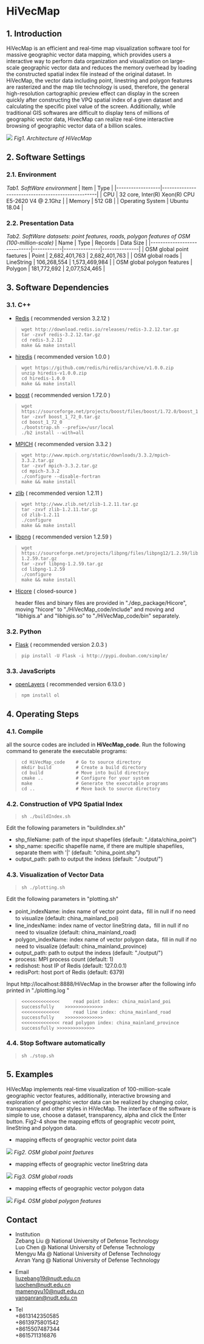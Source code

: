 # HiVecMap

## 1. Introduction

HiVecMap is an efficient and real-time map visualization software tool for massive geographic vector data mapping, which provides users a interactive way to perform data organization and visualization on large-scale geographic vector data and reduces the memory overhead by loading the constructed spatial index file instead of the original dataset. In HiVecMap, the vector data including point, linestring and polygon features are rasterized and the map tile technology is used, therefore, the general high-resolution cartographic preview effect can display in the screen quickly after constructing the VPQ spatial index of a given dataset and calculating the specific pixel value of the screen. Additionally, while traditional GIS softwares are difficult to display tens of millions of geographic vector data, HivecMap can realize real-time interactive browsing of geographic vector data of a billion scales.

![](./figure/architecture.jpg)
*Fig1. Architecture of HiVecMap*

## 2. Software Settings

### 2.1. Environment

*Tab1. SoftWare environment*
| Item             | Type                                              |
|------------------|---------------------------------------------------|
| CPU              | 32 core, Inter(R) Xeon(R) CPU E5-2620 V4 @ 2.1Ghz |
| Memory           | 512 GB                                            | 
| Operating System | Ubuntu 18.04                                      |
### 2.2. Presentation Data

*Tab2. SoftWare datasets: point features, roads, polygon features of OSM (100-million-scale)*
| Name                        | Type       | Records       | Data Size     |
|-----------------------------|------------|---------------|---------------|
| OSM global point faetures   | Point      | 2,682,401,763 | 2,682,401,763 |
| OSM global roads            | LineString | 106,268,554   | 1,573,469,984 |
| OSM global polygon features | Polygon    | 181,772,692   | 2,077,524,465 |



## 3. Software Dependencies
### 3.1. C++
* [Redis]() ( recommended version 3.2.12 )
> ~~~
> wget http://download.redis.io/releases/redis-3.2.12.tar.gz
> tar -zxvf redis-3.2.12.tar.gz
> cd redis-3.2.12
> make && make install
> ~~~

* [hiredis](https://github.com/redis/hiredis) ( recommended version 1.0.0 )
> ~~~
> wget https://github.com/redis/hiredis/archive/v1.0.0.zip
> unzip hiredis-v1.0.0.zip
> cd hiredis-1.0.0
> make && make install
> ~~~

* [boost](https://www.boost.org/) ( recommended version 1.72.0 )
> ~~~
> wget https://sourceforge.net/projects/boost/files/boost/1.72.0/boost_1_72_0.tar.gz
> tar -zxvf boost_1_72_0.tar.gz
> cd boost_1_72_0
> ./bootstrap.sh --prefix=/usr/local
> ./b2 install --with=all
> ~~~

* [MPICH](https://www.mpich.org/) ( recommended version 3.3.2 )
> ~~~
> wget http://www.mpich.org/static/downloads/3.3.2/mpich-3.3.2.tar.gz
> tar -zxvf mpich-3.3.2.tar.gz
> cd mpich-3.3.2
> ./configure --disable-fortran 
> make && make install
> ~~~

* [zlib](http://www.zlib.net/) ( recommended version 1.2.11 )
> ~~~
> wget http://www.zlib.net/zlib-1.2.11.tar.gz
> tar -zxvf zlib-1.2.11.tar.gz
> cd zlib-1.2.11
> ./configure
> make && make install
> ~~~
  
* [libpng](http://www.libpng.org/pub/png//libpng.html) ( recommended version 1.2.59 )
> ~~~
> wget https://sourceforge.net/projects/libpng/files/libpng12/1.2.59/libpng-1.2.59.tar.gz
> tar -zxvf libpng-1.2.59.tar.gz
> cd libpng-1.2.59
> ./configure
> make && make install
> ~~~

* [Hicore](https://gitee.com/CoreSpatial/core-open) ( closed-source )

    header files and binary files are provided in "./dep_package/Hicore", moving "hicore" to "./HiVecMap_code/include" and moving and "libhigis.a" and "libhigis.so" to "./HiVecMap_code/bin" separately.


### 3.2. Python

* [Flask](https://flask.palletsprojects.com/en/2.0.x/) ( recommended version 2.0.3 )
> ~~~
> pip install -U Flask -i http://pypi.douban.com/simple/
> ~~~

### 3.3. JavaScripts

* [openLayers](https://openlayers.org/) ( recommended version 6.13.0 )
> ~~~
> npm install ol
> ~~~

## 4. Operating Steps

### 4.1. Compile

all the source codes are included in **HiVecMap_code**. Run the following command to generate the executable programs:
> ~~~
> cd HiVecMap_code    # Go to source directory
> mkdir build         # Create a build directory
> cd build            # Move into build directory
> cmake ..            # Configure for your system
> make                # Generate the executable programs
> cd ..               # Move back to source directory
> ~~~

### 4.2. Construction of VPQ Spatial Index
> ```shell
> sh ./buildIndex.sh
> ```

Edit the following parameters in "buildIndex.sh"

* shp_fileName: path of the input shapefiles (default: "./data/china_point")
* shp_name: specific shapefile name, if there are multiple shapefiles, separate them with '|' (default: "china_point.shp")
* output_path: path to output the indexs (default: "./output/")

### 4.3. Visualization of Vector Data
> ~~~
> sh ./plotting.sh
> ~~~

Edit the following parameters in "plotting.sh"
* point_indexName:   index name of vector point data，fill in null if no need to visualize (default: china_mainland_poi)
* line_indexName:    index name of vector lineString data，fill in null if no need to visualize (default: china_mainland_road)
* polygon_indexName: index name of vector polygon data，fill in null if no need to visualize (default: china_mainland_province)
* output_path:       path to output the indexs (default: "./output/")
* process:           MPI process count (default: 1)
* redishost:         host IP of Redis (default: 127.0.0.1)
* redisPort:         host port of Redis (default: 6379)

Input http://localhost:8888/HiVecMap in the browser after the following info printed in "./plotting.log
"
> ~~~
> <<<<<<<<<<<<<<     read point index: china_mainland_poi successfully    >>>>>>>>>>>>>>
> <<<<<<<<<<<<<<     read line index: china_mainland_road successfully    >>>>>>>>>>>>>>
> <<<<<<<<<<<<<< read polygon index: china_mainland_province successfully >>>>>>>>>>>>>>
> ~~~

### 4.4. Stop Software automatically
> ~~~
> sh ./stop.sh
> ~~~

## 5. Examples

 HiVecMap implements real-time visualization of 100-million-scale geographic vector features, additionally, interactive browsing and exploration of geographic vector data can be realized by changing color, transparency and other styles in HiVecMap. The interface of the software is simple to use, choose a dataset, transparency, alpha and click the Enter button. Fig2-4 show the mapping effcts of geographic vecotr point, lineString and polygon data.

* mapping effects of geographic vector point data
  
![](./figure/pointVisualization.jpg)
*Fig2. OSM global point faetures*

* mapping effects of geographic vector lineString data
  
![](./figure/lineVisualization.jpg)
*Fig3. OSM global roads*

* mapping effects of geographic vector polygon data
  
![](./figure/polygonVisualization.jpg)
*Fig4. OSM global polygon features*

## Contact

* Institution   
Zebang Liu @ National University of Defense Technology     
Luo Chen @ National University of Defense Technology   
Mengyu Ma @ National University of Defense Technology   
Anran Yang @ National University of Defense Technology

* Email    
liuzebang19@nudt.edu.cn    
luochen@nudt.edu.cn   
mamengyu10@nudt.edu.cn    
yanganran@nudt.edu.cn

* Tel  
+8613142350585       
+8613975801542   
+8615507487344   
+8615711316876